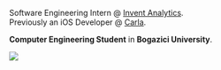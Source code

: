 Software Engineering Intern @ <a href="https://www.inventanalytics.com/"> Invent Analytics</a>.<br>
Previously an iOS Developer @ <a href="https://www.rentcarla.com/"> Carla</a>.<br> 

**Computer Engineering Student** in **Bogazici University**.

<a href="https://github.com/antonkomarev/github-profile-views-counter">
    <img src="https://komarev.com/ghpvc/?username=omertalib42">
</a>
